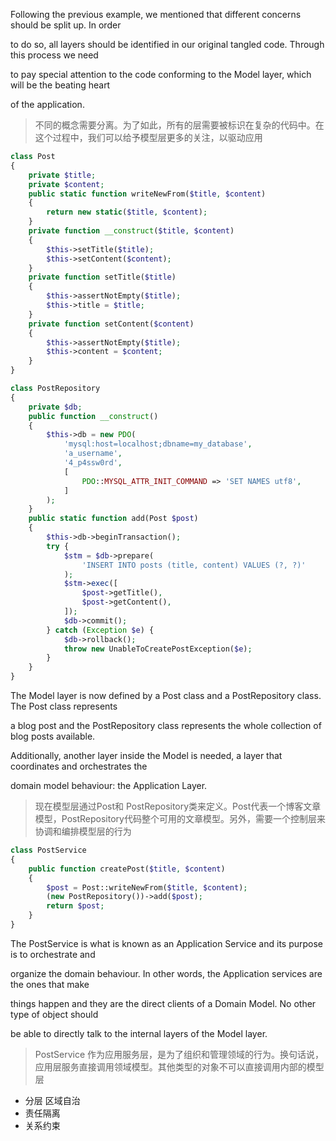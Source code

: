 Following the previous example, we mentioned that different concerns should be split up. In order

to do so, all layers should be identified in our original tangled code. Through this process we need

to pay special attention to the code conforming to the Model layer, which will be the beating heart

of the application.



> 不同的概念需要分离。为了如此，所有的层需要被标识在复杂的代码中。在这个过程中，我们可以给予模型层更多的关注，以驱动应用

```php
class Post
{
    private $title;
    private $content;
    public static function writeNewFrom($title, $content)
    {
        return new static($title, $content);
    }
    private function __construct($title, $content)
    {
        $this->setTitle($title);
        $this->setContent($content);
    }
    private function setTitle($title)
    {
        $this->assertNotEmpty($title);
        $this->title = $title;
    }
    private function setContent($content)
    {
        $this->assertNotEmpty($title);
        $this->content = $content;
    }
}
```

```php
class PostRepository
{
    private $db;
    public function __construct()
    {
        $this->db = new PDO(
            'mysql:host=localhost;dbname=my_database',
            'a_username',
            '4_p4ssw0rd',
            [
                PDO::MYSQL_ATTR_INIT_COMMAND => 'SET NAMES utf8',
            ]
        );
    }
    public static function add(Post $post)
    {
        $this->db->beginTransaction();
        try {
            $stm = $db->prepare(
                'INSERT INTO posts (title, content) VALUES (?, ?)'
            );
            $stm->exec([
                $post->getTitle(),
                $post->getContent(),
            ]);
            $db->commit();
        } catch (Exception $e) {
            $db->rollback();
            throw new UnableToCreatePostException($e);
        }
    }
}
```

The Model layer is now defined by a Post class and a PostRepository class. The Post class represents

a blog post and the PostRepository class represents the whole collection of blog posts available.

Additionally, another layer inside the Model is needed, a layer that coordinates and orchestrates the

domain model behaviour: the Application Layer.



> 现在模型层通过Post和 PostRepository类来定义。Post代表一个博客文章模型，PostRepository代码整个可用的文章模型。另外，需要一个控制层来协调和编排模型层的行为



```php
class PostService
{
    public function createPost($title, $content)
    {
        $post = Post::writeNewFrom($title, $content);
        (new PostRepository())->add($post);
        return $post;
    }
}
```

The PostService is what is known as an Application Service and its purpose is to orchestrate and

organize the domain behaviour. In other words, the Application services are the ones that make

things happen and they are the direct clients of a Domain Model. No other type of object should

be able to directly talk to the internal layers of the Model layer.



> PostService 作为应用服务层，是为了组织和管理领域的行为。换句话说，应用层服务直接调用领域模型。其他类型的对象不可以直接调用内部的模型层



* 分层  区域自治
* 责任隔离 
* 关系约束



